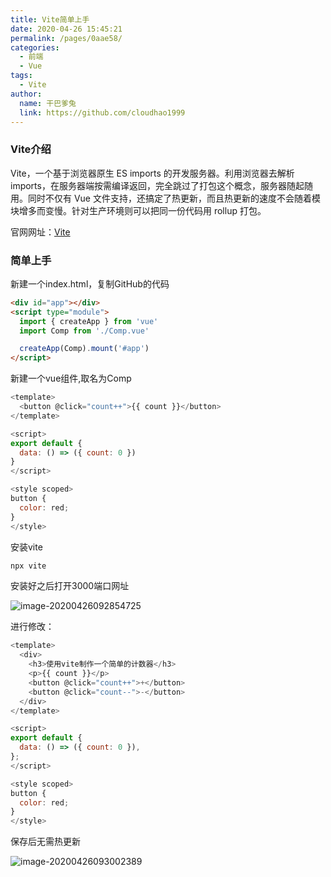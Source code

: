 ```yaml
---
title: Vite简单上手
date: 2020-04-26 15:45:21
permalink: /pages/0aae58/
categories:
  - 前端
  - Vue
tags:
  - Vite
author: 
  name: 干巴爹兔
  link: https://github.com/cloudhao1999
---
```

### Vite介绍

Vite，一个基于浏览器原生 ES imports 的开发服务器。利用浏览器去解析 imports，在服务器端按需编译返回，完全跳过了打包这个概念，服务器随起随用。同时不仅有 Vue 文件支持，还搞定了热更新，而且热更新的速度不会随着模块增多而变慢。针对生产环境则可以把同一份代码用 rollup 打包。

官网网址：[Vite](https://github.com/vuejs/vite)

<!-- more -->

### 简单上手

新建一个index.html，复制GitHub的代码

```html
<div id="app"></div>
<script type="module">
  import { createApp } from 'vue'
  import Comp from './Comp.vue'

  createApp(Comp).mount('#app')
</script>
```

新建一个vue组件,取名为Comp

```js
<template>
  <button @click="count++">{{ count }}</button>
</template>

<script>
export default {
  data: () => ({ count: 0 })
}
</script>

<style scoped>
button {
  color: red;
}
</style>
```

安装vite

```bash
npx vite
```

安装好之后打开3000端口网址

![image-20200426092854725](https://imgconvert.csdnimg.cn/aHR0cHM6Ly9naXRlZS5jb20vY3loMTk5OTEwL3BlcnNvbmFsX3BpY3R1cmVfYmVkL3Jhdy9tYXN0ZXIvaW1nL2ltYWdlLTIwMjAwNDI2MDkyODU0NzI1LnBuZw?x-oss-process=image/format,png)

进行修改：

```js
<template>
  <div>
    <h3>使用vite制作一个简单的计数器</h3>
    <p>{{ count }}</p>
    <button @click="count++">+</button>
    <button @click="count--">-</button>
  </div>
</template>

<script>
export default {
  data: () => ({ count: 0 }),
};
</script>

<style scoped>
button {
  color: red;
}
</style>

```

保存后无需热更新

![image-20200426093002389](https://imgconvert.csdnimg.cn/aHR0cHM6Ly9naXRlZS5jb20vY3loMTk5OTEwL3BlcnNvbmFsX3BpY3R1cmVfYmVkL3Jhdy9tYXN0ZXIvaW1nL2ltYWdlLTIwMjAwNDI2MDkzMDAyMzg5LnBuZw?x-oss-process=image/format,png)